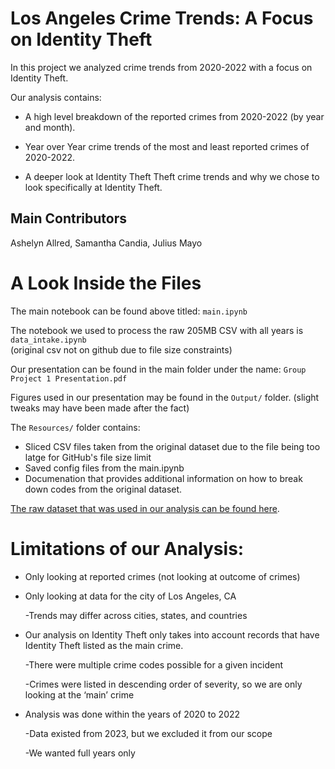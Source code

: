 # Los Angeles Crime Trends: A Focus on Identity Theft

In this project we analyzed crime trends from 2020-2022 with a focus on Identity Theft. 

Our analysis contains:

* A high level breakdown of the reported crimes from 2020-2022 (by year and month).

* Year over Year crime trends of the most and least reported crimes of 2020-2022.

* A deeper look at Identity Theft Theft crime trends and why we chose to look specifically at Identity Theft.

## Main Contributors
Ashelyn Allred, Samantha Candia, Julius Mayo

# A Look Inside the Files 

The main notebook can be found above titled: `main.ipynb`

The notebook we used to process the raw 205MB CSV with all years is `data_intake.ipynb`  
(original csv not on github due to file size constraints)

Our presentation can be found in the main folder under the name: `Group Project 1 Presentation.pdf`

Figures used in our presentation may be found in the `Output/` folder. (slight tweaks may have been made after the fact)

The `Resources/` folder contains:
* Sliced CSV files taken from the original dataset due to the file being too latge for GitHub's file size limit
* Saved config files from the main.ipynb
* Documenation that provides additional information on how to break down codes from the original dataset.

[The raw dataset that was used in our analysis can be found here](https://catalog.data.gov/dataset/crime-data-from-2020-to-present
).

# Limitations of our Analysis:

* Only looking at reported crimes (not looking at outcome of crimes)

* Only looking at data for the city of Los Angeles, CA

  -Trends may differ across cities, states, and countries

* Our analysis on Identity Theft only takes into account records that have Identity Theft listed as the main crime.

  -There were multiple crime codes possible for a given incident
  
  -Crimes were listed in descending order of severity, so we are only looking at the ‘main’ crime
* Analysis was done within the years of 2020 to 2022

  -Data existed from 2023, but we excluded it from our scope

  -We wanted full years only
